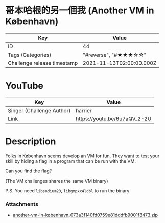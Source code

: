# 哥本哈根的另一個我 (Another VM in København)


| Key | Value |
| --- | ----- |
| ID | 44 |
| Tags (Categories) | "#reverse", "#★★★☆☆" |
| Challenge release timestamp | 2021-11-13T02:00:00.000Z |

# YouTube

| Key | Value |
| --- | ----- |
| Singer (Challenge Author) | harrier
| Link | https://youtu.be/6u7aQV_2-2U

# Description

Folks in København seems develop an VM for fun. They want to test your skill by hiding a flag in a program that can be run with the VM.

Can you find the flag?

(The VM challenges shares the same VM binary)

P.S. You need `libsodium23`, `libgmpxx4ldbl` to run the binary

### Attachments

- [another-vm-in-københavn_073a3f140fd0759e81dddfb9001f3473.zip](https://file.hkcert21.pwnable.hk/another-vm-in-københavn_073a3f140fd0759e81dddfb9001f3473.zip)